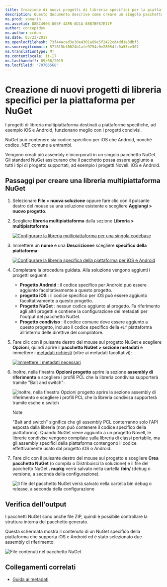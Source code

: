 ```yaml
---
title: Creazione di nuovi progetti di libreria specifici per la piattaforma per NuGet
description: Questo documento descrive come creare un singolo pacchetto NuGet che contiene il codice specifico della piattaforma per più piattaforme.
ms.prod: xamarin
ms.assetid: D8BC4906-805F-4AFB-8D1A-88B7BF87E17F
author: conceptdev
ms.author: crdun
ms.date: 03/23/2017
ms.openlocfilehash: 73f44acad3e30e4301a69e5f2422cd4dd1a3dbf5
ms.sourcegitcommit: 57f815bf0024b1afe9754c0e28054fc0a53ce302
ms.translationtype: MT
ms.contentlocale: it-IT
ms.lasthandoff: 09/06/2019
ms.locfileid: "70766568"
---
```

# <a name="creating-new-platform-specific-library-projects-for-nuget"></a>Creazione di nuovi progetti di libreria specifici per la piattaforma per NuGet

I progetti di libreria multipiattaforma destinati a piattaforme specifiche, ad esempio iOS e Android, funzionano meglio con i progetti condivisi.

NuGet può contenere sia codice specifico per iOS che Android, nonché codice .NET comune a entrambi.

Vengono creati più assembly e incorporati in un singolo pacchetto NuGet. Gli standard NuGet assicurano che il pacchetto possa essere aggiunto a tutti i tipi di progetto supportati, ad esempio i progetti Novell. iOS e Android.

## <a name="steps-to-create-a-cross-platform-library-nuget"></a>Passaggi per creare una libreria multipiattaforma NuGet

1. Selezionare **File > nuova soluzione** oppure fare clic con il pulsante destro del mouse su una soluzione esistente e scegliere **Aggiungi > nuovo progetto**.

2. Scegliere **libreria multipiattaforma** dalla sezione **Libreria > multipiattaforma** :

    [![](platform-specific-images/mulitplatform-library-sml.png "Configurare la libreria multipiattaforma per una singola codebase")](platform-specific-images/multiplatform-library.png#lightbox)

3. Immettere un **nome** e una **Descrizione**e scegliere **specifico della piattaforma**:

    [![](platform-specific-images/specific-configure-sml.png "Configurare la libreria specifica della piattaforma per iOS e Android")](platform-specific-images/specific-configure.png#lightbox)

4. Completare la procedura guidata. Alla soluzione vengono aggiunti i progetti seguenti:

    - **Progetto Android** : il codice specifico per Android può essere aggiunto facoltativamente a questo progetto.
    - **progetto iOS** : il codice specifico per iOS può essere aggiunto facoltativamente a questo progetto.
    - **Progetto NuGet** : nessun codice aggiunto al progetto. Fa riferimento agli altri progetti e contiene la configurazione dei metadati per l'output del pacchetto NuGet.
    - **Progetto condiviso** : il codice comune deve essere aggiunto a questo progetto, incluso il codice specifico della `#if` piattaforma all'interno delle direttive del compilatore.

5. Fare clic con il pulsante destro del mouse sul progetto NuGet e scegliere **Opzioni**, quindi aprire il **pacchetto NuGet > sezione metadati** e immettere i [metadati richiesti](~/cross-platform/app-fundamentals/nuget-multiplatform-libraries/metadata.md) (oltre ai metadati facoltativi):

    [![](platform-specific-images/specific-metadata-sml.png "Immettere i metadati necessari")](platform-specific-images/specific-metadata.png#lightbox)

6. Inoltre, nella finestra **Opzioni progetto** aprire la sezione **assembly di riferimento** e scegliere i profili PCL che la libreria condivisa supporterà tramite "Bait and switch":

    ![](platform-specific-images/specific-reference-assemblies.png "Inoltre, nella finestra Opzioni progetto aprire la sezione assembly di riferimento e scegliere i profili PCL che la libreria condivisa supporterà tramite esche e switch")

    > [!NOTE]
    > "Bait and switch" significa che gli assembly PCL conterranno solo l'API esposta dalla libreria (non può contenere il codice specifico della piattaforma). Quando NuGet viene aggiunto a un progetto Novell, le librerie condivise vengono compilate sulla libreria di classi portabile, ma gli assembly specifici della piattaforma contengono il codice effettivamente usato dal progetto iOS o Android.

7. Fare clic con il pulsante destro del mouse sul progetto e scegliere **Crea pacchetto NuGet** (o compila o Distribuisci la soluzione) e il file del pacchetto NuGet **. nupkg** verrà salvato nella cartella **/bin/** (debug o versione, a seconda della configurazione).

    ![](platform-specific-images/create-nuget-package.png "Il file del pacchetto NuGet verrà salvato nella cartella bin debug o release, a seconda della configurazione")

## <a name="verifying-the-output"></a>Verifica dell'output

I pacchetti NuGet sono anche file ZIP, quindi è possibile controllare la struttura interna del pacchetto generato.

Questa schermata mostra il contenuto di un NuGet specifico della piattaforma che supporta iOS e Android ed è stato selezionato due assembly di riferimento:

![](platform-specific-images/nuget-output.png "File contenuti nel pacchetto NuGet")

## <a name="related-links"></a>Collegamenti correlati

- [Guida ai metadati](~/cross-platform/app-fundamentals/nuget-multiplatform-libraries/metadata.md)
